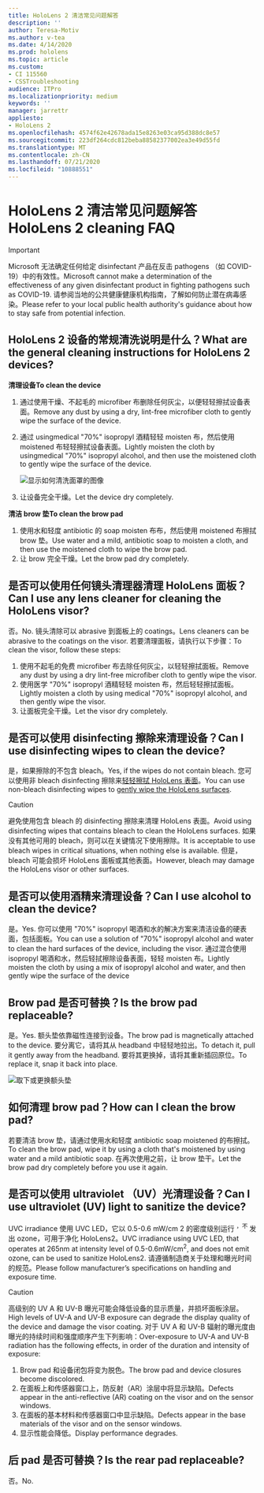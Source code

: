 ```yaml
---
title: HoloLens 2 清洁常见问题解答
description: ''
author: Teresa-Motiv
ms.author: v-tea
ms.date: 4/14/2020
ms.prod: hololens
ms.topic: article
ms.custom:
- CI 115560
- CSSTroubleshooting
audience: ITPro
ms.localizationpriority: medium
keywords: ''
manager: jarrettr
appliesto:
- HoloLens 2
ms.openlocfilehash: 4574f62e42678ada15e8263e03ca95d388dc8e57
ms.sourcegitcommit: 223df264cdc812beba88582377002ea3e49d55fd
ms.translationtype: MT
ms.contentlocale: zh-CN
ms.lasthandoff: 07/21/2020
ms.locfileid: "10888551"
---
```

# <span data-ttu-id="3e28f-102">HoloLens 2 清洁常见问题解答</span><span class="sxs-lookup"><span data-stu-id="3e28f-102">HoloLens 2 cleaning FAQ</span></span>

> [!IMPORTANT]  
> <span data-ttu-id="3e28f-103">Microsoft 无法确定任何给定 disinfectant 产品在反击 pathogens （如 COVID-19）中的有效性。</span><span class="sxs-lookup"><span data-stu-id="3e28f-103">Microsoft cannot make a determination of the effectiveness of any given disinfectant product in fighting pathogens such as COVID-19.</span></span> <span data-ttu-id="3e28f-104">请参阅当地的公共健康健康机构指南，了解如何防止潜在病毒感染。</span><span class="sxs-lookup"><span data-stu-id="3e28f-104">Please refer to your local public health authority's guidance about how to stay safe from potential infection.</span></span>  

## <span data-ttu-id="3e28f-105">HoloLens 2 设备的常规清洗说明是什么？</span><span class="sxs-lookup"><span data-stu-id="3e28f-105">What are the general cleaning instructions for HoloLens 2 devices?</span></span>

**<span data-ttu-id="3e28f-106">清理设备</span><span class="sxs-lookup"><span data-stu-id="3e28f-106">To clean the device</span></span>**

1. <span data-ttu-id="3e28f-107">通过使用干燥、不起毛的 microfiber 布删除任何灰尘，以便轻轻擦拭设备表面。</span><span class="sxs-lookup"><span data-stu-id="3e28f-107">Remove any dust by using a dry, lint-free microfiber cloth to gently wipe the surface of the device.</span></span>
1. <span data-ttu-id="3e28f-108">通过 usingmedical "70%" isopropyl 酒精轻轻 moisten 布，然后使用 moistened 布轻轻擦拭设备表面。</span><span class="sxs-lookup"><span data-stu-id="3e28f-108">Lightly moisten the cloth by usingmedical "70%" isopropyl alcohol, and then use the moistened cloth to gently wipe the surface of the device.</span></span>

   ![显示如何清洗面罩的图像](images/hololens-cleaning-visor.png)

1. <span data-ttu-id="3e28f-110">让设备完全干燥。</span><span class="sxs-lookup"><span data-stu-id="3e28f-110">Let the device dry completely.</span></span>

**<span data-ttu-id="3e28f-111">清洁 brow 垫</span><span class="sxs-lookup"><span data-stu-id="3e28f-111">To clean the brow pad</span></span>**

1. <span data-ttu-id="3e28f-112">使用水和轻度 antibiotic 的 soap moisten 布布，然后使用 moistened 布擦拭 brow 垫。</span><span class="sxs-lookup"><span data-stu-id="3e28f-112">Use water and a mild, antibiotic soap to moisten a cloth, and then use the moistened cloth to wipe the brow pad.</span></span>
1. <span data-ttu-id="3e28f-113">让 brow 完全干燥。</span><span class="sxs-lookup"><span data-stu-id="3e28f-113">Let the brow pad dry completely.</span></span>

## <span data-ttu-id="3e28f-114">是否可以使用任何镜头清理器清理 HoloLens 面板？</span><span class="sxs-lookup"><span data-stu-id="3e28f-114">Can I use any lens cleaner for cleaning the HoloLens visor?</span></span>

<span data-ttu-id="3e28f-115">否。</span><span class="sxs-lookup"><span data-stu-id="3e28f-115">No.</span></span> <span data-ttu-id="3e28f-116">镜头清除可以 abrasive 到面板上的 coatings。</span><span class="sxs-lookup"><span data-stu-id="3e28f-116">Lens cleaners can be abrasive to the coatings on the visor.</span></span> <span data-ttu-id="3e28f-117">若要清理面板，请执行以下步骤：</span><span class="sxs-lookup"><span data-stu-id="3e28f-117">To clean the visor, follow these steps:</span></span>  

1. <span data-ttu-id="3e28f-118">使用不起毛的免费 microfiber 布去除任何灰尘，以轻轻擦拭面板。</span><span class="sxs-lookup"><span data-stu-id="3e28f-118">Remove any dust by using a dry lint-free microfiber cloth to gently wipe the visor.</span></span>
1. <span data-ttu-id="3e28f-119">使用医学 "70%" isopropyl 酒精轻轻 moisten 布，然后轻轻擦拭面板。</span><span class="sxs-lookup"><span data-stu-id="3e28f-119">Lightly moisten a cloth by using medical "70%" isopropyl alcohol, and then gently wipe the visor.</span></span>
1. <span data-ttu-id="3e28f-120">让面板完全干燥。</span><span class="sxs-lookup"><span data-stu-id="3e28f-120">Let the visor dry completely.</span></span>

## <span data-ttu-id="3e28f-121">是否可以使用 disinfecting 擦除来清理设备？</span><span class="sxs-lookup"><span data-stu-id="3e28f-121">Can I use disinfecting wipes to clean the device?</span></span>

<span data-ttu-id="3e28f-122">是，如果擦除的不包含 bleach。</span><span class="sxs-lookup"><span data-stu-id="3e28f-122">Yes, if the wipes do not contain bleach.</span></span> <span data-ttu-id="3e28f-123">您可以使用非 bleach disinfecting 擦除来[轻轻擦拭 HoloLens 表面](#what-are-the-general-cleaning-instructions-for-hololens-2-devices)。</span><span class="sxs-lookup"><span data-stu-id="3e28f-123">You can use non-bleach disinfecting wipes to [gently wipe the HoloLens surfaces](#what-are-the-general-cleaning-instructions-for-hololens-2-devices).</span></span>  

> [!CAUTION]  
> <span data-ttu-id="3e28f-124">避免使用包含 bleach 的 disinfecting 擦除来清理 HoloLens 表面。</span><span class="sxs-lookup"><span data-stu-id="3e28f-124">Avoid using disinfecting wipes that contains bleach to clean the HoloLens surfaces.</span></span> <span data-ttu-id="3e28f-125">如果没有其他可用的 bleach，则可以在关键情况下使用擦除。</span><span class="sxs-lookup"><span data-stu-id="3e28f-125">It is acceptable to use bleach wipes in critical situations, when nothing else is available.</span></span> <span data-ttu-id="3e28f-126">但是，bleach 可能会损坏 HoloLens 面板或其他表面。</span><span class="sxs-lookup"><span data-stu-id="3e28f-126">However, bleach may damage the HoloLens visor or other surfaces.</span></span>

## <span data-ttu-id="3e28f-127">是否可以使用酒精来清理设备？</span><span class="sxs-lookup"><span data-stu-id="3e28f-127">Can I use alcohol to clean the device?</span></span>

<span data-ttu-id="3e28f-128">是。</span><span class="sxs-lookup"><span data-stu-id="3e28f-128">Yes.</span></span> <span data-ttu-id="3e28f-129">你可以使用 "70%" isopropyl 喝酒和水的解决方案来清洁设备的硬表面，包括面板。</span><span class="sxs-lookup"><span data-stu-id="3e28f-129">You can use a solution of "70%" isopropyl alcohol and water to clean the hard surfaces of the device, including the visor.</span></span> <span data-ttu-id="3e28f-130">通过混合使用 isopropyl 喝酒和水，然后轻拭擦除设备表面，轻轻 moisten 布。</span><span class="sxs-lookup"><span data-stu-id="3e28f-130">Lightly moisten the cloth by using a mix of isopropyl alcohol and water, and then gently wipe the surface of the device</span></span>

## <span data-ttu-id="3e28f-131">Brow pad 是否可替换？</span><span class="sxs-lookup"><span data-stu-id="3e28f-131">Is the brow pad replaceable?</span></span>

<span data-ttu-id="3e28f-132">是。</span><span class="sxs-lookup"><span data-stu-id="3e28f-132">Yes.</span></span> <span data-ttu-id="3e28f-133">额头垫依靠磁性连接到设备。</span><span class="sxs-lookup"><span data-stu-id="3e28f-133">The brow pad is magnetically attached to the device.</span></span> <span data-ttu-id="3e28f-134">要分离它，请将其从 headband 中轻轻地拉出。</span><span class="sxs-lookup"><span data-stu-id="3e28f-134">To detach it, pull it gently away from the headband.</span></span> <span data-ttu-id="3e28f-135">要将其更换掉，请将其重新插回原位。</span><span class="sxs-lookup"><span data-stu-id="3e28f-135">To replace it, snap it back into place.</span></span>

![取下或更换额头垫](images/hololens2-remove-browpad.png)

## <span data-ttu-id="3e28f-137">如何清理 brow pad？</span><span class="sxs-lookup"><span data-stu-id="3e28f-137">How can I clean the brow pad?</span></span>

<span data-ttu-id="3e28f-138">若要清洁 brow 垫，请通过使用水和轻度 antibiotic soap moistened 的布擦拭。</span><span class="sxs-lookup"><span data-stu-id="3e28f-138">To clean the brow pad, wipe it by using a cloth that's moistened by using water and a mild antibiotic soap.</span></span> <span data-ttu-id="3e28f-139">在再次使用之前，让 brow 垫干。</span><span class="sxs-lookup"><span data-stu-id="3e28f-139">Let the brow pad dry completely before you use it again.</span></span>

## <span data-ttu-id="3e28f-140">是否可以使用 ultraviolet （UV）光清理设备？</span><span class="sxs-lookup"><span data-stu-id="3e28f-140">Can I use ultraviolet (UV) light to sanitize the device?</span></span>

<span data-ttu-id="3e28f-141">UVC irradiance 使用 UVC LED，它以 0.5-0.6 mW/cm 2 的密度级别运行 <sup> ，不 </sup> 发出 ozone，可用于净化 HoloLens2。</span><span class="sxs-lookup"><span data-stu-id="3e28f-141">UVC irradiance using UVC LED, that operates at 265nm at intensity level of 0.5-0.6mW/cm<sup>2</sup>, and does not emit ozone, can be used to sanitize HoloLens2.</span></span> <span data-ttu-id="3e28f-142">请遵循制造商关于处理和曝光时间的规范。</span><span class="sxs-lookup"><span data-stu-id="3e28f-142">Please follow manufacturer’s specifications on handling and exposure time.</span></span>

> [!CAUTION]  
> <span data-ttu-id="3e28f-143">高级别的 UV A 和 UV-B 曝光可能会降低设备的显示质量，并损坏面板涂层。</span><span class="sxs-lookup"><span data-stu-id="3e28f-143">High levels of UV-A and UV-B exposure can degrade the display quality of the device and damage the visor coating.</span></span> <span data-ttu-id="3e28f-144">对于 UV A 和 UV-B 辐射的曝光度由曝光的持续时间和强度顺序产生下列影响：</span><span class="sxs-lookup"><span data-stu-id="3e28f-144">Over-exposure to UV-A and UV-B radiation has the following effects, in order of the duration and intensity of exposure:</span></span>
>  
> 1. <span data-ttu-id="3e28f-145">Brow pad 和设备闭包将变为脱色。</span><span class="sxs-lookup"><span data-stu-id="3e28f-145">The brow pad and device closures become discolored.</span></span>
> 1. <span data-ttu-id="3e28f-146">在面板上和传感器窗口上，防反射（AR）涂层中将显示缺陷。</span><span class="sxs-lookup"><span data-stu-id="3e28f-146">Defects appear in the anti-reflective (AR) coating on the visor and on the sensor windows.</span></span>
> 1. <span data-ttu-id="3e28f-147">在面板的基本材料和传感器窗口中显示缺陷。</span><span class="sxs-lookup"><span data-stu-id="3e28f-147">Defects appear in the base materials of the visor and on the sensor windows.</span></span>
> 1. <span data-ttu-id="3e28f-148">显示性能会降低。</span><span class="sxs-lookup"><span data-stu-id="3e28f-148">Display performance degrades.</span></span>

## <span data-ttu-id="3e28f-149">后 pad 是否可替换？</span><span class="sxs-lookup"><span data-stu-id="3e28f-149">Is the rear pad replaceable?</span></span>

<span data-ttu-id="3e28f-150">否。</span><span class="sxs-lookup"><span data-stu-id="3e28f-150">No.</span></span>
